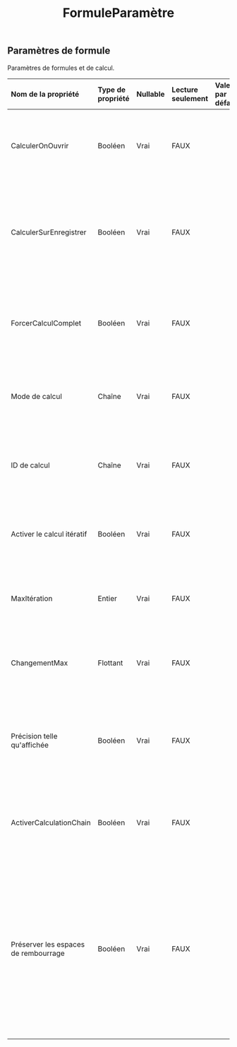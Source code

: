 ﻿---
title: FormuleParamètre
second_title: Aspose.Cells Cloud Documen
type: docs
url: /fr/specification/model/formulasettings/
description: "Aspose.Cells Spécification du modèle cloud : FormulaSettings. Gérez sans effort Excel et d'autres feuilles de calcul avec des fonctionnalités telles que l'ouverture, la génération, l'édition, le fractionnement, la fusion, la comparaison et la conversion."
weight: 50
---
## **Paramètres de formule**

 Paramètres de formules et de calcul.

| Nom de la propriété| Type de propriété| Nullable| Lecture seulement| Valeur par défaut| Description|
|:- |:- |:- |:- |:- |:- |
| CalculerOnOuvrir| Booléen| Vrai| FAUX|| Indique si l'application doit effectuer un calcul complet à l'ouverture du classeur.|
|CalculerSurEnregistrer| Booléen| Vrai| FAUX|| Indique s'il faut recalculer le classeur avant d'enregistrer le document, en mode de calcul manuel.|
| ForcerCalculComplet| Booléen| Vrai| FAUX|| Indique si toutes les formules sont calculées à chaque fois qu'un calcul est déclenché.|
| Mode de calcul| Chaîne| Vrai| FAUX|| Obtient ou définit le mode de calcul du classeur dans MS Excel.|
| ID de calcul| Chaîne| Vrai| FAUX|| Spécifie la version du moteur de calcul utilisé pour calculer les valeurs dans le classeur.|
| Activer le calcul itératif| Booléen| Vrai| FAUX|| Indique si le calcul itératif est activé pour résoudre les références circulaires.|
| MaxItération| Entier| Vrai| FAUX|| Itérations maximales pour résoudre une référence circulaire.|
| ChangementMax| Flottant| Vrai| FAUX|| Modification maximale pour résoudre une référence circulaire.|
| Précision telle qu'affichée| Booléen| Vrai| FAUX|| Si la précision du résultat calculé doit être définie telle qu'elle est affichée lors du calcul des formules|
| ActiverCalculationChain| Booléen| Vrai| FAUX|| Activer ou non la chaîne de calcul pour les formules. La valeur par défaut est fausse.|
| Préserver les espaces de rembourrage| Booléen| Vrai| FAUX||Indique si les espaces et les sauts de ligne qui sont complétés entre les jetons de formule lors de l'obtention et de la définition des formules sont conservés. La valeur par défaut est fausse.|

